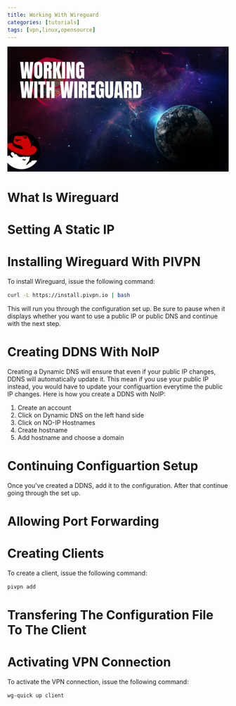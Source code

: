 ```yaml
---
title: Working With Wireguard
categories: [tutorials]
tags: [vpn,linux,opensource]
---
```


![Alt Text](/assets/img/Working-With-Wireguard.png)

# What Is Wireguard

# Setting A Static IP

# Installing Wireguard With PIVPN

To install Wireguard, issue the following command:

```bash
curl -L https://install.pivpn.io | bash
```

This will run you through the configuration set up. Be sure to pause when it displays whether you want to use a public IP or public DNS and continue with the next step.

# Creating DDNS With NoIP

Creating a Dynamic DNS will ensure that even if your public IP changes, DDNS will automatically update it. This mean if you use your public IP instead, you would have to update your configuartion everytime the public IP changes. Here is how you create a DDNS with NoIP:

1) Create an account
2) Click on Dynamic DNS on the left hand side
3) Click on NO-IP Hostnames
4) Create hostname
5) Add hostname and choose a domain

# Continuing Configuartion Setup

Once you've created a DDNS, add it to the configuration. After that continue going through the set up.

# Allowing Port Forwarding

# Creating Clients

To create a client, issue the following command:

```bash
pivpn add
```

# Transfering The Configuration File To The Client

# Activating VPN Connection

To activate the VPN connection, issue the following command:

```bash
wg-quick up client
```
